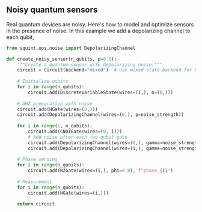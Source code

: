 
## Noisy quantum sensors

Real quantum devices are noisy. Here's how to model and optimize sensors in the presence of noise. In this example we add a depolarizing channel to each qubit,

```python
from squint.ops.noise import DepolarizingChannel

def create_noisy_sensor(n_qubits, p=0.1):
    """Create a quantum sensor with depolarizing noise."""
    circuit = Circuit(backend="mixed")  # Use mixed state backend for noise
    
    # Initialize qubits
    for i in range(n_qubits):
        circuit.add(DiscreteVariableState(wires=(i,), n=(0,)))
    
    # GHZ preparation with noise
    circuit.add(HGate(wires=(0,)))
    circuit.add(DepolarizingChannel(wires=(0,), p=noise_strength))
    
    for i in range(1, n_qubits):
        circuit.add(CNOTGate(wires=(0, i)))
        # Add noise after each two-qubit gate
        circuit.add(DepolarizingChannel(wires=(0,), gamma=noise_strength))
        circuit.add(DepolarizingChannel(wires=(i,), gamma=noise_strength))
    
    # Phase sensing
    for i in range(n_qubits):
        circuit.add(RZGate(wires=(i,), phi=0.0), f"phase_{i}")
    
    # Measurement
    for i in range(n_qubits):
        circuit.add(HGate(wires=(i,)))
    
    return circuit

```